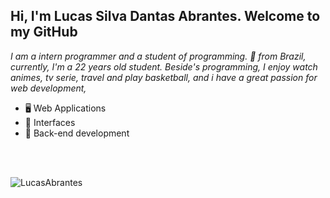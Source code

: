 ## Hi, I'm Lucas Silva Dantas Abrantes. Welcome to my GitHub

*I am a intern programmer and a student of programming. 🚀 from Brazil, currently, I'm a 22 years old student. Beside's programming, I enjoy watch animes, tv serie, travel and play basketball, and i have a great passion for web development,*

- 🖥 Web Applications
- 🎨 Interfaces
- 🔌 Back-end development

<br>
<br>

![LucasAbrantes](https://github-readme-stats.vercel.app/api?username=lucasabrantes1&show_icons=true&theme=synthwave)
